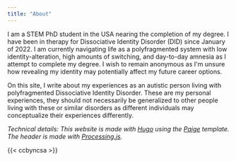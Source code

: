 ```yaml
---
title: "About"
---
```

I am a STEM PhD student in the USA nearing the completion of my degree.
I have been in therapy for Dissociative Identity Disorder (DID) since January of 2022.
I am currently navigating life as a polyfragmented system with low identity-alteration, high amounts of switching, and day-to-day amnesia as I attempt to complete my degree. 
I wish to remain anonymous as I'm unsure how revealing my identity may potentially affect my future career options.


On this site, I write about my experiences as an autistic person living with polyfragmented Dissociative Identity Disorder. 
These are my personal experiences, they should not necessarily be generalized to other people living with these or similar disorders as different individuals may conceptualize their experiences differently.



_Technical details: This website is made with [Hugo](https://gohugo.io/) using the [Paige](https://github.com/willfaught/paige) template. The header is made with [Processing.js](https://github.com/processing-js/processing-js)._

{{< ccbyncsa >}}


<!--
and I may use language or descriptions that other people living with these or similar disorders do not relate to.
Conversely, others living without similar disorders may relate to my experiences, as they're only human, after all.
I am not a medical or mental health professional; just someone with lived experience who is trying to understand how I operate in order to heal.

-->
